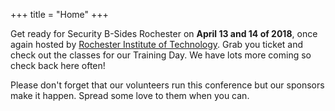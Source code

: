+++
title = "Home"
+++

Get ready for Security B-Sides Rochester on **April 13 and 14 of 2018**, once again hosted by [Rochester Institute of Technology](https://www.rit.edu). Grab
you ticket and check out the classes for our Training Day. We have lots more coming so check back here often! 

Please don't forget that our volunteers run this conference but our sponsors make it happen. Spread some love to them when you can. 
